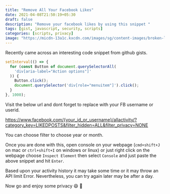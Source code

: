 ```yaml
---
title: "Remove All Your Facebook Likes"
date: 2021-04-08T21:50:19+05:30
draft: false
description: "Remove your facebook likes by using this snippet "
tags: [gist, javascript, security, scripts]
categories: [scripts, privacy]
image: "https://micdn-13a1c.kxcdn.com/images/sg/content-images/broken-like-facebook.jpg"
---
```


Recently came across an interesting code snippet from github gists.

```js
setInterval(() => {
  for (const Button of document.querySelectorAll(
    'div[aria-label="Action options"]'
  )) {
    Button.click();
    document.querySelector('div[role="menuitem"]').click();
  }
}, 1000);
```

Visit the below url and dont forget to replace with your FB username or userid.

https://www.facebook.com/{your_id_or_username}/allactivity/?category_key=LIKEDPOSTS&filter_hidden=ALL&filter_privacy=NONE

You can choose filter to choose year or month.

Once you are done with this, open console on your webpage (`cmd+shift+J` on mac or `ctrl+shift+I` on windows or linux) or just right click on the webpage choose `Inspect Element` then select `Console` and just paste the above snippet and hit `Enter`.

Based upon your activity history it may take some time or it may throw an API limit Error. Nevertheless, you can try again later may be after a day.

Now go and enjoy some privacy :smile: :tada:
